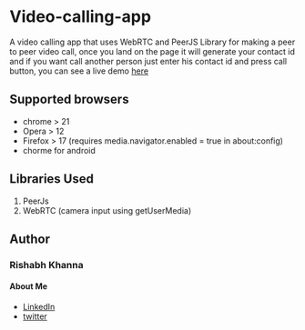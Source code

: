 # Video-calling-app
A video calling app that uses WebRTC and PeerJS Library for making a peer to peer video call, once you land on the page it will generate your contact id and if you want call another person just enter his contact id and press call button, you can see a live demo [here](https://peercallkhanna.herokuapp.com)

## Supported browsers
* chrome > 21
* Opera  > 12
* Firefox > 17 (requires media.navigator.enabled = true in about:config)
* chorme for android

## Libraries Used
1. PeerJs
2. WebRTC (camera input using getUserMedia)

## Author
### Rishabh Khanna
#### About Me
* [LinkedIn](https://in.linkedin.com/in/rishabh-khanna-670bb0127)
* [twitter](https://twitter.com/Rishabh_K127)


